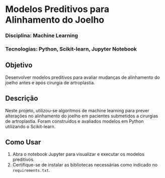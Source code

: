 # Modelos Preditivos para Alinhamento do Joelho

### Disciplina: Machine Learning
### Tecnologias: Python, Scikit-learn, Jupyter Notebook

## Objetivo
Desenvolver modelos preditivos para avaliar mudanças de alinhamento do joelho antes e após cirurgia de artroplastia.

## Descrição
Neste projeto, utilizou-se algoritmos de machine learning para prever alterações no alinhamento do joelho em pacientes submetidos a cirurgias de artroplastia. Foram construídos e avaliados modelos em Python utilizando o Scikit-learn.

## Como Usar
1. Abra o notebook Jupyter para visualizar e executar os modelos preditivos.
2. Certifique-se de instalar as bibliotecas necessárias como indicado no `requirements.txt`.

